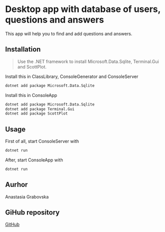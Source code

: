 # Desktop app with database of users, questions and answers

This app will help you to find and add questions and answers. 

## Installation

> Use the .NET framework to install Microsoft.Data.Sqlite, Terminal.Gui and ScottPlot.

Install this in ClassLibrary, ConsoleGenerator and ConsoleServer
```bash
dotnet add package Microsoft.Data.Sqlite
```

Install this in ConsoleApp
```bash
dotnet add package Microsoft.Data.Sqlite
dotnet add package Terminal.Gui
dotnet add package ScottPlot
```
## Usage

First of all, start ConsoleServer with
```bash
dotnet run
```
After, start ConsoleApp with
```bash
dotnet run
```

## Aurhor
Anastasia Grabovska

## GiHub repository
[GitHub](https://github.com/grabelka/progbase3)
